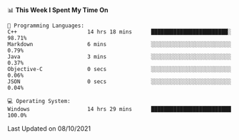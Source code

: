 
<!--START_SECTION:waka-->
📊 **This Week I Spent My Time On** 

```text
💬 Programming Languages: 
C++                      14 hrs 18 mins      ████████████████████████░   98.71% 
Markdown                 6 mins              ░░░░░░░░░░░░░░░░░░░░░░░░░   0.79% 
Java                     3 mins              ░░░░░░░░░░░░░░░░░░░░░░░░░   0.37% 
Objective-C              0 secs              ░░░░░░░░░░░░░░░░░░░░░░░░░   0.06% 
JSON                     0 secs              ░░░░░░░░░░░░░░░░░░░░░░░░░   0.04%

💻 Operating System: 
Windows                  14 hrs 29 mins      █████████████████████████   100.0%

```


 Last Updated on 08/10/2021
<!--END_SECTION:waka-->
